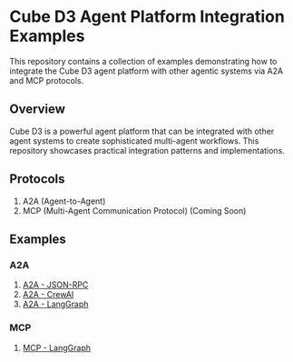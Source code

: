 # Cube D3 Agent Platform Integration Examples

This repository contains a collection of examples demonstrating how to integrate the Cube D3 agent platform with other agentic systems via A2A and MCP protocols.

## Overview

Cube D3 is a powerful agent platform that can be integrated with other agent systems to create sophisticated multi-agent workflows. This repository showcases practical integration patterns and implementations.

## Protocols

1. A2A (Agent-to-Agent)
2. MCP (Multi-Agent Communication Protocol) (Coming Soon)


## Examples

### A2A
1. [A2A - JSON-RPC](a2a/examples/jsonrpc)
2. [A2A - CrewAI](a2a/examples/crewai)
3. [A2A - LangGraph](a2a/examples/langgraph)

### MCP
1. [MCP - LangGraph](mcp/js/README.md)

